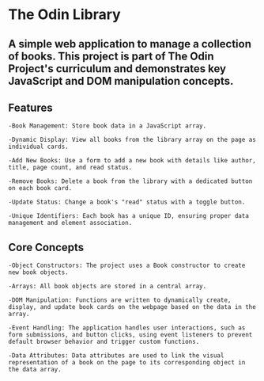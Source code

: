 # The Odin Library

## A simple web application to manage a collection of books. This project is part of The Odin Project's curriculum and demonstrates key JavaScript and DOM manipulation concepts.

## Features

    -Book Management: Store book data in a JavaScript array.

    -Dynamic Display: View all books from the library array on the page as individual cards.

    -Add New Books: Use a form to add a new book with details like author, title, page count, and read status.

    -Remove Books: Delete a book from the library with a dedicated button on each book card.

    -Update Status: Change a book's "read" status with a toggle button.

    -Unique Identifiers: Each book has a unique ID, ensuring proper data management and element association.

## Core Concepts

    -Object Constructors: The project uses a Book constructor to create new book objects.

    -Arrays: All book objects are stored in a central array.

    -DOM Manipulation: Functions are written to dynamically create, display, and update book cards on the webpage based on the data in the array.

    -Event Handling: The application handles user interactions, such as form submissions, and button clicks, using event listeners to prevent default browser behavior and trigger custom functions.

    -Data Attributes: Data attributes are used to link the visual representation of a book on the page to its corresponding object in the data array.
